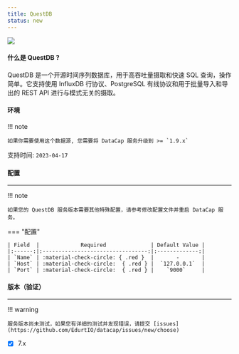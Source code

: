 ```yaml
---
title: QuestDB
status: new
---
```


<img src="/assets/plugin/questdb.svg" class="connector-content-logo" />

#### 什么是 QuestDB ?

QuestDB 是一个开源时间序列数据库，用于高吞吐量摄取和快速 SQL 查询，操作简单。它支持使用 InfluxDB 行协议、PostgreSQL 有线协议和用于批量导入和导出的 REST API 进行与模式无关的摄取。

#### 环境

!!! note

    如果你需要使用这个数据源, 您需要将 DataCap 服务升级到 >= `1.9.x`

支持时间: `2023-04-17`

#### 配置

---

!!! note

    如果您的 QuestDB 服务版本需要其他特殊配置，请参考修改配置文件并重启 DataCap 服务。

=== "配置"

    | Field  |             Required              | Default Value |
    |:------:|:---------------------------------:|:-------------:|
    | `Name` | :material-check-circle: { .red }  |       -       |
    | `Host` | :material-check-circle:  { .red } |  `127.0.0.1`  |
    | `Port` | :material-check-circle:  { .red } |    `9000`     |

#### 版本（验证）

---

!!! warning

    服务版本尚未测试，如果您有详细的测试并发现错误，请提交 [issues](https://github.com/EdurtIO/datacap/issues/new/choose)

- [x] 7.x
